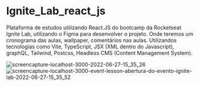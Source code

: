 # Ignite_Lab_react_js
 Plataforma de estudos utilizando React.JS do bootcamp da Rocketseat Ignite Lab, utilizando o Figma para desenvolver o projeto. Onde teremos um cronograma das aulas, wallpaper, comentários nas aulas. Utilizandos tecnologias como Vite, TypeScript, JSX (XML dentro do Javascript), graphQL, Tailwind, Postcss, Headless CMS (Content Management System).
 
![screencapture-localhost-3000-2022-06-27-15_35_26](https://user-images.githubusercontent.com/101671694/176012087-2c586f1e-37ed-42fb-b83c-66b0b06cac64.png)
![screencapture-localhost-3000-event-lesson-abertura-do-evento-ignite-lab-2022-06-27-15_35_52](https://user-images.githubusercontent.com/101671694/176012097-31377f2f-f017-405c-a30c-cf1741ce5132.png)


